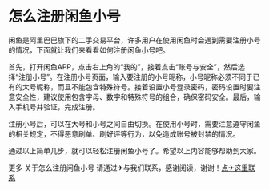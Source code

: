 # 怎么注册闲鱼小号

闲鱼是阿里巴巴旗下的二手交易平台，许多用户在使用闲鱼时会遇到需要注册小号的情况，下面就让我们来看看如何注册闲鱼小号吧。

首先，打开闲鱼APP，点击右上角的“我的”，接着点击“账号与安全”，然后选择“注册小号”。在注册小号页面，输入要注册的小号昵称，小号昵称必须不同于已有的大号昵称，而且不能包含特殊符号。接着设置小号登录密码，密码设置时要注意安全性，建议使用包含字母、数字和特殊符号的组合，确保密码安全。最后，输入手机号并验证，完成注册。

注册小号后，可以在大号和小号之间自由切换。在使用小号时，需要注意遵守闲鱼的相关规定，不得恶意刷单、刷好评等行为，以免造成账号被封禁的情况。

通过以上简单几步，就可以轻松注册闲鱼小号了。希望以上内容能够帮助到大家。

更多 关于怎么注册闲鱼小号 请通过✈与我们联系，感谢阅读，谢谢！[点✈这里联系](https://gg.k02.cc)